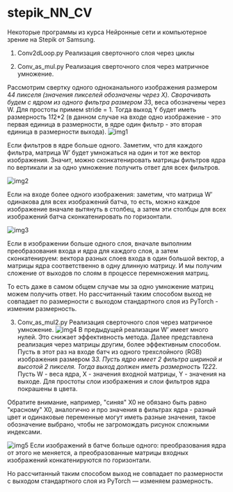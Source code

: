 ﻿# stepik_NN_CV
Некоторые программы из курса Нейронные сети и компьютерное зрение на Stepik от Samsung.

1) Conv2dLoop.py Реализация сверточного слоя через циклы

2) Conv_as_mul.py Реализация сверточного слоя через матричное умножение.

Рассмотрим свертку одного одноканального изображения размером 4*4 пикселя (значения пикселей обозначены через X).
Сворачивать будем с ядром из одного фильтра размером 3*3, веса обозначены через W.
Для простоты примем stride = 1.
Тогда выход Y будет иметь размерность 1*1*2*2 (в данном случае на входе одно изображение - это первая единица в размерности, в ядре один фильтр - это вторая единица в размерности выхода).
![img1](https://github.com/maxkom125/stepik_NN_CV/tree/main/images/img1.png?raw=true)



Если фильтров в ядре больше одного. Заметим, что для каждого фильтра, матрица W’ будет умножаться на один и тот же вектор изображения. Значит, можно сконкатенировать матрицы фильтров ядра по вертикали и за одно умножение получить ответ для всех фильтров.

![img2](https://github.com/maxkom125/stepik_NN_CV/tree/main/images/img2.png?raw=true)


Если на входе более одного изображения: заметим, что матрица W’ одинакова для всех изображений батча, то есть, можно каждое изображение вначале вытянуть в столбец, а затем эти столбцы для всех изображений батча сконкатенировать по горизонтали.

![img3](https://github.com/maxkom125/stepik_NN_CV/tree/main/images/img3.png?raw=true)

Если в изображении больше одного слоя, вначале выполним преобразования входа и ядра для каждого слоя, а затем сконкатенируем: вектора разных слоев входа в один большой вектор, а матрицы ядра соответственно в одну длинную матрицу. И мы получим сложение от выходов по слоям в процессе перемножения матриц. 



То есть даже в самом общем случае мы за одно умножение матриц можем получить ответ.
Но рассчитанный таким способом выход не совпадает по размерности с выходом стандартного слоя из PyTorch - изменим размерность.


3) Conv_as_mul2.py Реализация сверточного слоя через матричное умножение.
![img4](https://github.com/maxkom125/stepik_NN_CV/tree/main/images/img4.png?raw=true)
В предыдущей реализации W’ имеет много нулей. Это снижает эффективность метода.
Далее представлена реализация через матрицы другим, более эффективным способом.
Пусть в этот раз на входе батч из одного трехслойного (RGB) изображения размером 3*3.
Пусть ядро имеет 2 фильтра шириной и высотой 2 пикселя.
Тогда выход должен иметь размерность 1*2*2*2.
Пусть W - веса ядра, X - значения входной матрицы, Y - значения на выходе.
Для простоты слои изображения и слои фильтров ядра покрашены в цвета.

Обратите внимание, например, "синяя" X0 не обязано быть равно "красному" X0, аналогично и про значения в фильтрах ядра - разный цвет и одинаковые переменные могут иметь разные значения, такое обозначение выбрано, чтобы не загромождать рисунок сложными индексами.


![img5](https://github.com/maxkom125/stepik_NN_CV/tree/main/images/img5.png?raw=true)
Если изображений в батче больше одного: преобразования ядра от этого не меняется, а преобразованные матрицы входных изображений конкатенируются по горизонтали.

Но рассчитанный таким способом выход не совпадает по размерности с выходом стандартного слоя из PyTorch — изменяем размерность.


